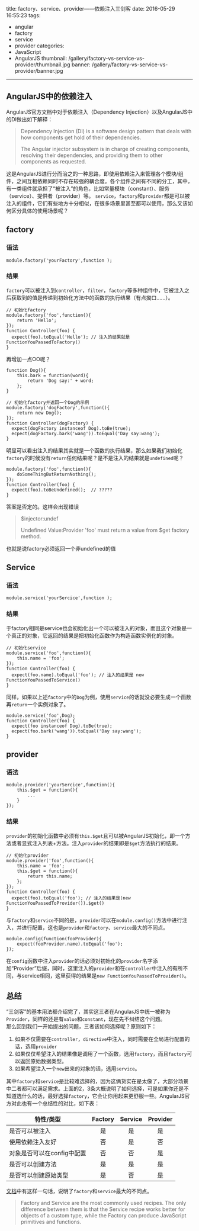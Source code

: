 title: factory、service、provider——依赖注入三剑客
date: 2016-05-29 16:55:23
tags:
- angular
- factory
- service
- provider
categories:
- JavaScript
- AngularJS
thumbnail: /gallery/factory-vs-service-vs-provider/thumbnail.jpg
banner: /gallery/factory-vs-service-vs-provider/banner.jpg
---
## AngularJS中的依赖注入
AngularJS官方文档中对于依赖注入（Dependency Injection）以及AngularJS中的DI做出如下解释：
> Dependency Injection (DI) is a software design pattern that deals with how components get hold of their dependencies.
> 
> The Angular injector subsystem is in charge of creating components, resolving their dependencies, and providing them to other components as requested.

这是AngularJS进行分而治之的一种思路，即使用依赖注入来管理各个模块/组件，之间互相依赖同时不存在较强的耦合度。各个组件之间有不同的分工，其中，有一类组件就承担了“被注入”的角色，比如常量模块（constant）、服务（service）、提供者（provider）等。
`service`，`factory`和`provider`都是可以被注入的组件，它们有些地方十分相似，在很多场景里甚至都可以使用，那么又该如何区分具体的使用场景呢？
<!-- more -->
## factory
### 语法

```
module.factory('yourFactory',function );
```
### 结果
`factory`可以被注入到`controller`，`filter`，`factory`等多种组件中，它被注入之后获取到的值是传递到初始化方法中的函数的执行结果（有点拗口......）。

```
// 初始化factory
module.factory('foo',function(){
	return 'Hello';
});
function Controller(foo) {
  expect(foo).toEqual('Hello'); // 注入的结果就是 FunctionYouPassedToFactory()
}
```
再增加一点OO呢？

```
function Dog(){
	this.bark = function(word){
		return 'Dog say:' + word;
	};
}

// 初始化factory并返回一个Dog的示例
module.factory('dogFactory',function(){
	return new Dog();
});
function Controller(dogFactory) {
  expect(dogFactory instanceof Dog).toBe(true); 
  ecpect(dogFactory.bark('wang')).toEqual('Day say:wang');
}
```
明显可以看出注入的结果其实就是一个函数的执行结果，那么如果我们初始化`factory`的时候没有`return`任何结果呢？是不是注入的结果就是`undefined`呢？

```
module.factory('foo',function(){
	doSomeThingButReturnNothing();
});
function Controller(foo) {
  expect(foo).toBeUndefined();  // ????? 
}
```
答案是否定的。这样会出现错误
> $injector:undef 
> 
> Undefined Value:Provider 'foo' must return a value from $get factory method.

也就是说factory必须返回一个非undefined的值  

## Service
### 语法

```
module.service('yourSercice',function );
```
### 结果
于factory相同是service也会初始化出一个可以被注入的对象，而且这个对象是一个真正的对象，它返回的结果是把初始化函数作为构造函数实例化的对象。

```
// 初始化service
module.service('foo',function(){
	this.name = 'foo';
});
function Controller(foo) {
  expect(foo.name).toEqual('foo'); // 注入的结果是 new FunctionYouPassedToService()
}
```
同样，如果以上述`factory`中的`Dog`为例，使用`service`的话就没必要生成一个函数再`return`一个实例对象了。

```
module.service('foo',Dog);
function Controller(foo) {
  expect(foo instanceof Dog).toBe(true); 
  ecpect(foo.bark('wang')).toEqual('Day say:wang');
}
```

## provider
### 语法

```
module.provider('yourSercice',function(){
	this.$get = function(){
		...
	}
});
```
### 结果
`provider`的初始化函数中必须有`this.$get`且可以被AngularJS初始化，即一个方法或者显式注入列表+方法。注入`provider`的结果即是`$get`方法执行的结果。

```
// 初始化provider
module.provider('foo',function(){
	this.name = 'foo';
	this.$get = function(){
		return this.name;
	};
});
function Controller(foo) {
  expect(foo).toEqual('foo'); // 注入的结果是(new FunctionYouPassedToProvider()).$get()
}
```
与`factory`和`service`不同的是，`provider`可以在`module.config()`方法中进行注入，并进行配置，这也是`provider`和`factory`、`service`最大的不同点。

```
module.config(function(fooProvider){   
	expect(fooProvider.name).toEqual('foo');
});
```
在`config`函数中注入`provider`的话必须对初始化的`provider`名字添加“Provider”后缀，同时，这里注入的`provider`和在`controller`中注入的有所不同，与service相同，这里获得的结果是`new FunctionYouPassedToProvider()`。

## 总结
“三剑客”的基本用法都介绍完了，其实这三者在AngularJS中统一被称为`Provider`，同样的还是有`value`和`constant`，现在先不纠结这个问题。  
那么回到我们一开始提出的问题，三者该如何选择呢？原则如下：

1. 如果不仅需要在`controller`，`directive`中注入，同时需要在全局进行配置的话，选用`provider`
2. 如果仅仅希望注入的结果像是调用了一个函数，选用`factory`，而且`factory`可以返回原始数据类型。
3. 如果希望注入一个`new`出来的对象的话，选用`service`。

其中`factory`和`service`是比较难选择的，因为这俩货实在是太像了，大部分场景中二者都可以满足需求。上面的2，3条大概说明了如何选择，可是如果你还是不知道选什么的话，最好选择`factory`，它会让你用起来更舒服一些。AngularJS官方对此也有一个总结性的对比，如下表：

|  特性/类型      |         Factory  | Service| Provider|
| -------------            |:-----:|:------:|:-------:|
|  是否可以被注入            | 是     |   是   |是       |
|  使用依赖注入友好          | 否      |是      |否       |
|  对象是否可以在config中配置 | 否      |否     |是       |
|  是否可以创建方法          | 是      |是     |是       |
|  是否可以创建原始类型     | 是      |否      |是       |
[文档](https://docs.angularjs.org/guide/providers#conclusion)中有这样一句话，说明了`factory`和`service`最大的不同点。
> Factory and Service are the most commonly used recipes. The only difference between them is that the Service recipe works better for objects of a custom type, while the Factory can produce JavaScript primitives and functions.


